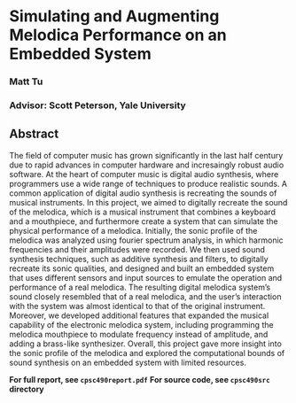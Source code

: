 # Simulating and Augmenting Melodica Performance on an Embedded System
### Matt Tu
### Advisor: Scott Peterson, Yale University
## Abstract
The field of computer music has grown significantly in the last half century due to
rapid advances in computer hardware and incresaingly robust audio software. At the heart of
computer music is digital audio synthesis, where programmers use a wide range of techniques to
produce realistic sounds. A common application of digital audio synthesis is recreating the
sounds of musical instruments. In this project, we aimed to digitally recreate the sound of the
melodica, which is a musical instrument that combines a keyboard and a mouthpiece, and
furthermore create a system that can simulate the physical performance of a melodica. Initially,
the sonic profile of the melodica was analyzed using fourier spectrum analysis, in which
harmonic frequencies and their amplitudes were recorded. We then used sound synthesis
techniques, such as additive synthesis and filters, to digitally recreate its sonic qualities, and
designed and built an embedded system that uses different sensors and input sources to emulate
the operation and performance of a real melodica. The resulting digital melodica system’s sound
closely resembled that of a real melodica, and the user’s interaction with the system was almost
identical to that of the original instrument. Moreover, we developed additional features that
expanded the musical capability of the electronic melodica system, including programming the
melodica mouthpiece to modulate frequency instead of amplitude, and adding a brass-like
synthesizer. Overall, this project gave more insight into the sonic profile of the melodica and
explored the computational bounds of sound synthesis on an embedded system with limited
resources.

__For full report, see `cpsc490report.pdf`__
__For source code, see `cpsc490src` directory__

